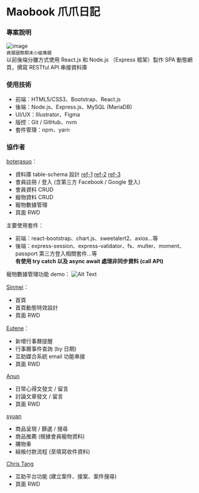 # Maobook 爪爪日記

### 專案說明

![image](https://i.imgur.com/Bon5q2q.png)  
`資展國際期末小組專題`  
以前後端分離方式使用 React.js 和 Node.js （Express 框架）製作 SPA 動態網頁，撰寫 RESTful API 串接資料庫

### 使用技術

- 前端：HTML5/CSS3、Bootstrap、React.js
- 後端：Node.js、Express.js、MySQL (MariaDB)
- UI/UX：Illustrator、Figma
- 版控：Git / GitHub、nvm
- 套件管理：npm、yarn

### 協作者

[boterasuo](https://github.com/boterasuo)：

- 資料庫 table-schema 設計 [ref-1](https://drawsql.app/maobook/diagrams/maobook-users-ecommerce) [ref-2](https://drawsql.app/maobook/diagrams/maobook-pet-data-schedule) [ref-3](https://drawsql.app/maobook/diagrams/maobook-users-social-case)
- 會員註冊 / 登入 (含第三方 Facebook / Google 登入)
- 會員資料 CRUD
- 寵物資料 CRUD
- 寵物數據管理
- 頁面 RWD

主要使用套件：

- 前端：react-bootstrap、chart.js、sweetalert2、axios...等
- 後端：express-session、express-validator、fs、multer、moment、passport 第三方登入相關套件...等  
  **有使用 try catch 以及 async await 處理非同步資料 (call API)**

寵物數據管理功能 demo：
![Alt Text](https://i.imgur.com/rAdzKEy.gif)

[Sinmei](https://github.com/Jonawonabanana)：

- 首頁
- 首頁動態特效設計
- 頁面 RWD

[Eutene](https://github.com/Eutene)：

- 新增行事曆提醒
- 行事曆事件查詢 (by 日期)
- 互助媒合系統 email 功能串接
- 頁面 RWD

[Anun](https://github.com/Ben-Buli)

- 日常心得文發文 / 留言
- 討論文章發文 / 留言
- 頁面 RWD

[syuan](https://github.com/dummiss)

- 商品呈現 / 篩選 / 搜尋
- 商品推薦 (根據會員寵物資料)
- 購物車
- 結帳付款流程 (至填寫收件資料)

[Chris Tang](https://github.com/Tangent0610)

- 互助平台功能 (建立案件、接案、案件搜尋)
- 頁面 RWD
